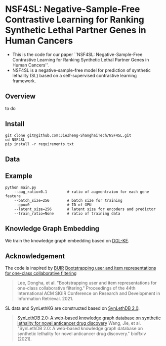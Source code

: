 # NSF4SL: Negative-Sample-Free Contrastive Learning for Ranking Synthetic Lethal Partner Genes in Human Cancers
- This is the code for our paper ``NSF4SL: Negative-Sample-Free Contrastive Learning for Ranking Synthetic Lethal Partner Genes in Human Cancers''.
- NSF4SL is a negative-sample-free model for prediction of synthetic lethality (SL) based on a self-supervised contrastive learning framework. 

## Overview
 to do
## Install
```
git clone git@github.com:JieZheng-ShanghaiTech/NSF4SL.git
cd NSF4SL
pip install -r requirements.txt
```
## Data

## Example
```
python main.py 
    --aug_ratio=0.1         # ratio of augmentraion for each gene feature
    --batch_size=256        # batch size for training
    --gpu=0                 # ID of GPU
    --latent_size=256       # latent size for encoders and predictor
    --train_ratio=None      # ratio of training data
```
## Knowledge Graph Embedding
We train the knowledge graph embedding based on [DGL-KE](https://dglke.dgl.ai/doc/index.html).

## Acknowledgement
The code is inspired by [BUIR](https://github.com/donalee/BUIR)
[Bootstrapping user and item representations for one-class collaborative filtering](https://arxiv.org/pdf/2105.06323.pdf)
> Lee, Dongha, et al. "Bootstrapping user and item representations for one-class collaborative filtering." Proceedings of the 44th International ACM SIGIR Conference on Research and Development in Information Retrieval. 2021.

SL data and SynLethKG are constructed based on [SynLethDB 2.0](https://www.biorxiv.org/content/10.1101/2021.12.28.474346v1.full.pdf).
>[SynLethDB 2.0: A web-based knowledge graph database on synthetic lethality for novel anticancer drug discovery](https://www.biorxiv.org/content/10.1101/2021.12.28.474346v1.full.pdf)
Wang, Jie, et al. "SynLethDB 2.0: A web-based knowledge graph database on synthetic lethality for novel anticancer drug discovery." bioRxiv (2021).